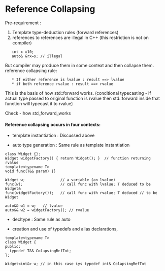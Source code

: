 # Reference Collapsing

Pre-requirement :
 1. Template type-deduction rules (forward references)
 2. references to references are illegal in C++ (this restriction is not on compiler)
 ```
    int x =10;
    auto& &rx=s; // illegal
 ```

 But compiler may produce them in some context and then collapse them. reference collapsing rule:

 ```
    * If either reference is lvalue : result ==> lvalue
    * if both reference rvalue : result ==> rvalue
 ```

This is the basis of how std::forward works. (conditional typecasting - if actual type passed to original function is
rvalue then std::forward inside that function will typecast it to rvalue)

Check - how std_forward_works

#### Reference collapsing occurs in four contexts:

- template instantiation : Discussed above

- auto type generation : Same rule as template instantiation

```
class Widget {};
Widget widgetFactory() { return Widget(); }  // function returning rvalue
template<typename T>
void func(T&& param) {}

Widget w;                // a variable (an lvalue)
func(w);                 // call func with lvalue; T deduced to be Widget&
func(widgetFactory());   // call func with rvalue; T deduced // to be Widget

auto&& w1 = w;   // lvalue
auto&& w2 = widgetFactory(); // rvalue
```

- decltype : Same rule as auto

- creation and use of typedefs and alias declarations,

```
template<typename T>
class Widget {
public:
  typedef T&& ColapsingRefTot;
};

Widget<int&> w; // in this case iys typedef int& ColapsingRefTot
```